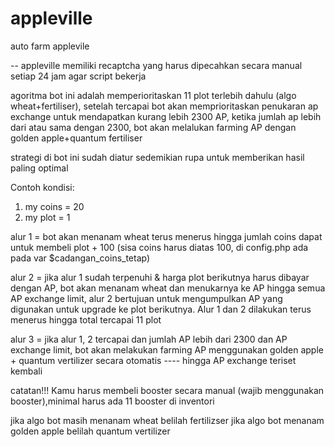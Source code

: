 # appleville
auto farm applevile

-- appleville memiliki recaptcha yang harus dipecahkan secara manual setiap 24 jam agar script bekerja

agoritma bot ini adalah memperioritaskan 11 plot terlebih dahulu (algo wheat+fertiliser), setelah tercapai bot akan memprioritaskan penukaran ap exchange untuk mendapatkan kurang lebih 2300 AP, ketika jumlah ap lebih dari atau sama dengan 2300, bot akan melalukan farming AP dengan golden apple+quantum fertiliser

strategi di bot ini sudah diatur sedemikian rupa untuk memberikan hasil paling optimal


Contoh kondisi:

1. my coins = 20
2. my plot = 1

alur 1 = bot akan menanam wheat terus menerus hingga jumlah coins dapat untuk membeli plot + 100 (sisa coins harus diatas 100, di config.php ada pada var $cadangan_coins_tetap)

alur 2 = jika alur 1 sudah terpenuhi & harga plot berikutnya harus dibayar dengan AP, bot akan menanam wheat dan menukarnya ke AP hingga semua AP exchange limit, alur 2 bertujuan untuk mengumpulkan AP yang digunakan untuk upgrade ke plot berikutnya. Alur 1 dan 2 dilakukan terus menerus hingga total tercapai 11 plot

alur 3 = jika alur 1, 2 tercapai dan jumlah AP lebih dari 2300 dan AP exchange limit, bot akan melakukan farming AP menggunakan golden apple + quantum vertilizer secara otomatis ---- hingga AP exchange teriset kembali



catatan!!!
Kamu harus membeli booster secara manual (wajib menggunakan booster),minimal harus ada 11 booster di inventori

jika algo bot masih menanam wheat belilah fertilizser
jika algo bot menanam golden apple belilah quantum vertilizer
